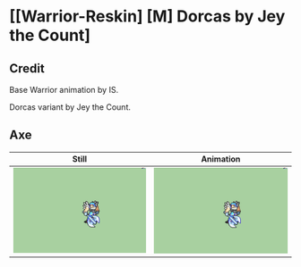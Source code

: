 # [\[Warrior-Reskin\] \[M\] Dorcas by Jey the Count]

## Credit

Base Warrior animation by IS. 

Dorcas variant by Jey the Count.

## Axe

| Still | Animation |
| :---: | :-------: |
| ![Axe still](./Axe_000.png) | ![Axe animation](./Axe.gif) |
